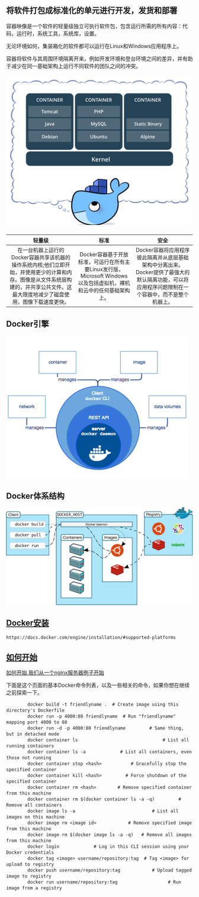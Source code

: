 ## 将软件打包成标准化的单元进行开发，发货和部署

容器映像是一个软件的轻量级独立可执行软件包，包含运行所需的所有内容：代码，运行时，系统工具，系统库，设置。

无论环境如何，集装箱化的软件都可以运行在Linux和Windows应用程序上。

容器将软件与其周围环境隔离开来，例如开发环境和登台环境之间的差异，并有助于减少在同一基础架构上运行不同软件的团队之间的冲突。

##### ![](/assets/about-docker.png)

| 轻量级 | 标准 | 安全 |
| :---: | :---: | :---: |
| 在一台机器上运行的Docker容器共享该机器的操作系统内核;他们立即开始，并使用更少的计算和内存。图像是从文件系统层构建的，并共享公共文件。这最大限度地减少了磁盘使用，图像下载速度更快。 | Docker容器基于开放标准，可运行在所有主要Linux发行版，Microsoft Windows以及包括虚拟机，裸机和云中的任何基础架构上。 | Docker容器将应用程序彼此隔离并从底层基础架构中分离出来。Docker提供了最强大的默认隔离功能，可以将应用程序问题限制在一个容器中，而不是整个机器上。 |

## Docker引擎
![](/assets/engine-components-flow.png)


## Docker体系结构

![](/assets/Docker体系结构.svg)

## [Docker安装](https://docs.docker.com/engine/installation/#supported-platforms)

    https://docs.docker.com/engine/installation/#supported-platforms

## [如何开始](/share/examples/nginx/README.md "如何开始")

[如何开始,我们从一个nginx服务器例子开始](/share/examples/nginx/README.md "如何开始")



下面是这个页面的基本Docker命令列表，以及一些相关的命令，如果你想在继续之前探索一下。

```
        docker build -t friendlyname .  # Create image using this directory's Dockerfile
        docker run -p 4000:80 friendlyname  # Run "friendlyname" mapping port 4000 to 80
        docker run -d -p 4000:80 friendlyname         # Same thing, but in detached mode
        docker container ls                                # List all running containers
        docker container ls -a             # List all containers, even those not running
        docker container stop <hash>           # Gracefully stop the specified container
        docker container kill <hash>         # Force shutdown of the specified container
        docker container rm <hash>        # Remove specified container from this machine
        docker container rm $(docker container ls -a -q)         # Remove all containers
        docker image ls -a                             # List all images on this machine
        docker image rm <image id>            # Remove specified image from this machine
        docker image rm $(docker image ls -a -q)   # Remove all images from this machine
        docker login             # Log in this CLI session using your Docker credentials
        docker tag <image> username/repository:tag  # Tag <image> for upload to registry
        docker push username/repository:tag            # Upload tagged image to registry
        docker run username/repository:tag                   # Run image from a registry
```





